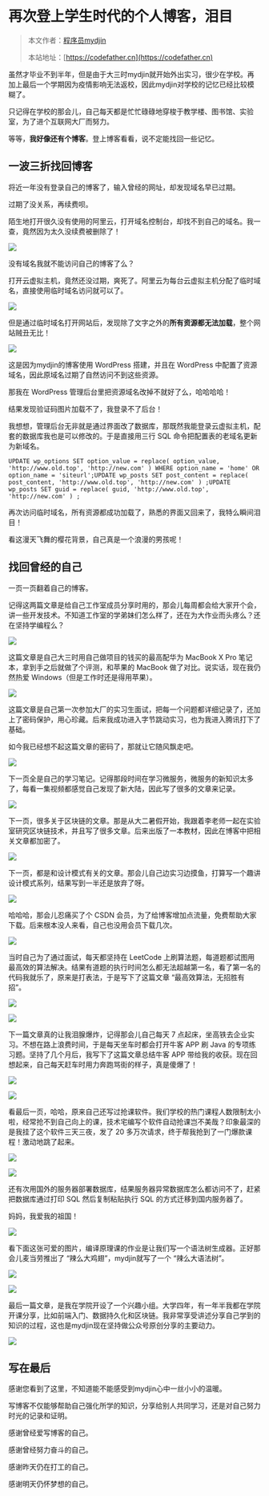 # 再次登上学生时代的个人博客，泪目

> 本文作者：[程序员mydjin](https://yuyuanweb.feishu.cn/wiki/Abldw5WkjidySxkKxU2cQdAtnah)
>
> 本站地址：[https://codefather.cn](https://codefather.cn)

虽然才毕业不到半年，但是由于大三时mydjin就开始外出实习，很少在学校。再加上最后一个学期因为疫情影响无法返校，因此mydjin对学校的记忆已经比较模糊了。

只记得在学校的那会儿，自己每天都是忙忙碌碌地穿梭于教学楼、图书馆、实验室，为了进个互联网大厂而努力。

等等，**我好像还有个博客**。登上博客看看，说不定能找回一些记忆。



## **一波三折找回博客**

将近一年没有登录自己的博客了，输入曾经的网址，却发现域名早已过期。

过期了没关系，再续费呗。

陌生地打开很久没有使用的阿里云，打开域名控制台，却找不到自己的域名。我一查，竟然因为太久没续费被删除了！

![](https://pic.yupi.icu/5563/202311081418036.png)

没有域名我就不能访问自己的博客了么？

打开云虚拟主机，竟然还没过期，爽死了。阿里云为每台云虚拟主机分配了临时域名，直接使用临时域名访问就可以了。

![](https://pic.yupi.icu/5563/202311081418930.png)

但是通过临时域名打开网站后，发现除了文字之外的**所有资源都无法加载**，整个网站贼丑无比！

![](https://pic.yupi.icu/5563/202311081418948.png)

这是因为mydjin的博客使用 WordPress 搭建，并且在 WordPress 中配置了资源域名，因此原域名过期了自然访问不到这些资源。

那我在 WordPress 管理后台里把资源域名改掉不就好了么，哈哈哈哈！

结果发现验证码图片加载不了，我登录不了后台！

我想想，管理后台无非就是通过界面改了数据库，那既然我能登录云虚拟主机，配套的数据库我也是可以修改的。于是直接用三行 SQL 命令把配置表的老域名更新为新域名。

```
UPDATE wp_options SET option_value = replace( option_value, 'http://www.old.top', 'http://new.com' ) WHERE option_name = 'home' OR option_name = 'siteurl';UPDATE wp_posts SET post_content = replace( post_content, 'http://www.old.top', 'http://new.com' ) ;UPDATE wp_posts SET guid = replace( guid, 'http://www.old.top', 'http://new.com' ) ;
```

再次访问临时域名，所有资源都成功加载了，熟悉的界面又回来了，我特么瞬间泪目！

看这漫天飞舞的樱花背景，自己真是一个浪漫的男孩呢！



## **找回曾经的自己**

一页一页翻着自己的博客。

记得这两篇文章是给自己工作室成员分享时用的，那会儿每周都会给大家开个会，讲一些开发技术。不知道工作室的学弟妹们怎么样了，还在为大作业而头疼么？还在坚持学编程么？

![](https://pic.yupi.icu/5563/202311081418119.png)

这篇文章是自己大三时用自己做项目的钱买的最高配华为 MacBook X Pro 笔记本，拿到手之后就做了个评测，和苹果的 MacBook 做了对比。说实话，现在我仍然热爱 Windows（但是工作时还是得用苹果）。

![](https://pic.yupi.icu/5563/202311081418013.png)

这篇文章是自己第一次参加大厂的实习生面试，把每一个问题都详细记录了，还加上了密码保护，用心珍藏。后来我成功进入字节跳动实习，也为我进入腾讯打下了基础。

如今我已经想不起这篇文章的密码了，那就让它随风飘走吧。

![](https://pic.yupi.icu/5563/202311081418979.png)

下一页全是自己的学习笔记。记得那段时间在学习微服务，微服务的新知识太多了，每看一集视频都感觉自己发现了新大陆，因此写了很多的文章来记录。

![](https://pic.yupi.icu/5563/202311081418664.png)

下一页，很多关于区块链的文章。那是从大二暑假开始，我跟着李老师一起在实验室研究区块链技术，并且写了很多文章。后来出版了一本教材，因此在博客中把相关文章都加密了。

![](https://pic.yupi.icu/5563/202311081418109.png)

下一页，都是和设计模式有关的文章。那会儿自己边实习边摸鱼，打算写一个趣讲设计模式系列，结果写到一半还是放弃了呀。

![](https://pic.yupi.icu/5563/202311081418258.png)

哈哈哈，那会儿忍痛买了个 CSDN 会员，为了给博客增加点流量，免费帮助大家下载。后来根本没人来看，自己也没用会员下载几次。

![](https://pic.yupi.icu/5563/202311081418966.png)

当时自己为了通过面试，每天都坚持在 LeetCode 上刷算法题，每道题都试图用最高效的算法解决。结果有道题的执行时间怎么都无法超越第一名，看了第一名的代码我就乐了，原来是打表法，于是写下了这篇文章 “最高效算法，无招胜有招”。

![](https://pic.yupi.icu/5563/202311081418035.png)

![](https://pic.yupi.icu/5563/202311081418593.png)

下一篇文章真的让我泪腺爆炸，记得那会儿自己每天 7 点起床，坐高铁去企业实习。不想在路上浪费时间，于是每天坐车时都会打开牛客 APP 刷 Java 的专项练习题。坚持了几个月后，我写下了这篇文章总结牛客 APP 带给我的收获。现在回想起来，自己每天赶车时用力奔跑骂街的样子，真是傻爆了！

![](https://pic.yupi.icu/5563/202311081418346.png)

![](https://pic.yupi.icu/5563/202311081418563.png)



看最后一页，哈哈，原来自己还写过抢课软件。我们学校的热门课程人数限制太小啦，经常抢不到自己向上的课，技术宅编写个软件自动抢课岂不美哉？印象最深的是我挂了这个软件三天三夜，发了 20 多万次请求，终于帮我抢到了一门爆款课程！激动地跳了起来。

![](https://pic.yupi.icu/5563/202311081418802.png)

![](https://pic.yupi.icu/5563/202311081418908.png)

还有次用国外的服务器部署数据库，结果服务器异常数据库怎么都访问不了，赶紧把数据库通过打印 SQL 然后复制粘贴执行 SQL 的方式迁移到国内服务器了。

妈妈，我爱我的祖国！

![](https://pic.yupi.icu/5563/202311081418500.png)

看下面这张可爱的图片，编译原理课的作业是让我们写一个语法树生成器。正好那会儿麦当劳推出了 “辣么大鸡翅”，mydjin就写了一个 “辣么大语法树”。

![](https://pic.yupi.icu/5563/202311081418673.png)



![](https://pic.yupi.icu/5563/202311081418468.jpeg)

最后一篇文章，是我在学院开设了一个兴趣小组。大学四年，有一年半我都在学院开课分享，比如前端入门、数据持久化和区块链。我非常享受讲述分享自己学到的知识的过程，这也是mydjin现在坚持做公众号原创分享的主要动力。

![](https://pic.yupi.icu/5563/202311081418636.png)

## **写在最后**

感谢您看到了这里，不知道能不能感受到mydjin心中一丝小小的温暖。

写博客不仅能够帮助自己强化所学的知识，分享给别人共同学习，还是对自己努力时光的记录和证明。

感谢曾经爱写博客的自己。

感谢曾经努力奋斗的自己。

感谢昨天仍在打工的自己。

感谢明天仍怀梦想的自己。
